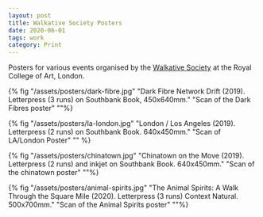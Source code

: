 ```yaml
---
layout: post
title: Walkative Society Posters
date: 2020-06-01
tags: work
category: Print
---
```


Posters for various events organised by the [Walkative Society](https://www.instagram.com/thewalkativeproject/) at the Royal College of Art, London.

{% fig "/assets/posters/dark-fibre.jpg" "Dark Fibre Network Drift (2019). Letterpress (3 runs) on Southbank Book, 450x640mm." "Scan of the Dark Fibres poster" ""%}

{% fig "/assets/posters/la-london.jpg" "London / Los Angeles (2019). Letterpress (2 runs) on Southbank Book. 640x450mm." "Scan of LA/London Poster" "" %}


{% fig "/assets/posters/chinatown.jpg" "Chinatown on the Move (2019). Letterpress (2 runs) and inkjet on Southbank Book. 640x450mm." "Scan of the chinatown poster" ""%}


{% fig "/assets/posters/animal-spirits.jpg" "The Animal Spirits: A Walk Through the Square Mile (2020). Letterpress (3 runs) Context Natural. 500x700mm." "Scan of the Animal Spirits poster" ""%}
